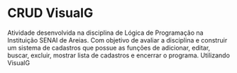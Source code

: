 # CRUD VisualG
Atividade desenvolvida na disciplina de Lógica de Programação na Instituição SENAI de Areias. Com objetivo de avaliar a disciplina e construir um sistema de cadastros que possue as funções de adicionar, editar, buscar, excluir, mostrar lista de cadastros e encerrar o programa. Utilizando VisualG

